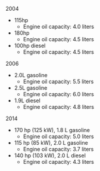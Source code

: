 2004
- 115hp
    - Engine oil capacity: 4.0 liters
- 180hp
    - Engine oil capacity: 4.5 liters
- 100hp diesel
    - Engine oil capacity: 4.5 liters

2006
- 2.0L gasoline
    - Engine oil capacity: 5.5 liters
- 2.5L gasoline
    - Engine oil capacity: 6.0 liters
- 1.9L diesel
    - Engine oil capacity: 4.8 liters

2014
- 170 hp (125 kW), 1.8 L gasoline
    - Engine oil capacity: 5.0 liters
- 115 hp (85 kW), 2.0 L gasoline
    - Engine oil capacity: 3.7 liters
- 140 hp (103 kW), 2.0 L diesel
    - Engine oil capacity: 4.3 liters
